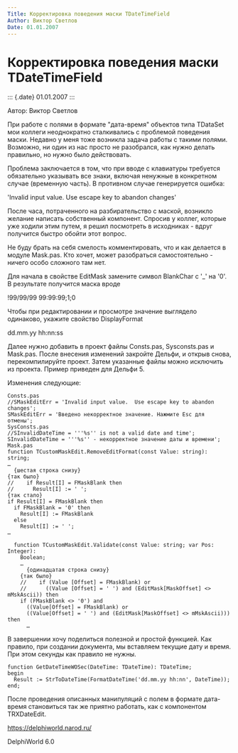 ```yaml
---
Title: Корректировка поведения маски TDateTimeField
Author: Виктор Светлов
Date: 01.01.2007
---
```



Корректировка поведения маски TDateTimeField
============================================

::: {.date}
01.01.2007
:::

Автор: Виктор Светлов

При работе с полями в формате "дата-время" объектов типа TDataSet мои
коллеги неоднократно сталкивались с проблемой поведения маски. Недавно у
меня тоже возникла задача работы с такими полями. Возможно, ни один из
нас просто не разобрался, как нужно делать правильно, но нужно было
действовать.

Проблема заключается в том, что при вводе с клавиатуры требуется
обязательно указывать все знаки, включая ненужные в конкретном случае
(временную часть). В противном случае генерируется ошибка:

\'Invalid input value.  Use escape key to abandon changes\'

После часа, потраченного на разбирательство с маской, возникло желание
написать собственный компонент. Спросив у коллег, которые уже ходили
этим путем, я решил посмотреть в исходниках - вдруг получится быстро
обойти этот вопрос.

Не буду брать на себя смелость комментировать, что и как делается в
модуле Mask.pas. Кто хочет, может разобраться самостоятельно - ничего
особо сложного там нет.

Для начала в свойстве EditMask замените символ BlankChar с \'\_\' на
\'0\'. В результате получится маска вроде

!99/99/99 99:99:99;1;0

Чтобы при редактировании и просмотре значение выглядело одинаково,
укажите свойство DisplayFormat

dd.mm.yy hh:nn:ss

Далее нужно добавить в проект файлы Consts.pas, Sysconsts.pas и
Mask.pas. После внесения изменений закройте Дельфи, и открыв снова,
перекомпилируйте проект. Затем указанные файлы можно исключить из
проекта. Пример приведен для Дельфи 5.

Изменения следующие:

    Consts.pas 
    //SMaskEditErr = 'Invalid input value.  Use escape key to abandon changes';
    SMaskEditErr = 'Введено некорректное значение. Нажмите Esc для отмены';
    SysConsts.pas 
    //SInvalidDateTime = '''%s'' is not a valid date and time';
    SInvalidDateTime = '''%s'' - некорректное значение даты и времени';
    Mask.pas 
    function TCustomMaskEdit.RemoveEditFormat(const Value: string): string;
    …
      {шестая строка снизу}
    {так было}
    //    if Result[I] = FMaskBlank then
    //      Result[I] := ' ';
    {так стало}
    if Result[I] = FMaskBlank then
      if FMaskBlank = '0' then
        Result[I] := FMaskBlank
      else
        Result[I] := ' ';
    …
     
      function TCustomMaskEdit.Validate(const Value: string; var Pos: Integer):
        Boolean;
        …
          {одинадцатая строка снизу}
        {так было}
        //    if (Value [Offset] = FMaskBlank) or
        //      ((Value [Offset] = ' ') and (EditMask[MaskOffset] <> mMskAscii)) then
        if (FMaskBlank <> '0') and
          ((Value[Offset] = FMaskBlank) or
          ((Value[Offset] = ' ') and (EditMask[MaskOffset] <> mMskAscii))) then
          …

В завершении хочу поделиться полезной и простой функцией. Как правило,
при создании документа, мы вставляем текущие дату и время. При этом
секунды как правило не нужны.

    function GetDateTimeWOSec(DateTime: TDateTime): TDateTime;
    begin
      Result := StrToDateTime(FormatDateTime('dd.mm.yy hh:nn', DateTime));
    end;

После проведения описанных манипуляций с полем в формате дата-время
становиться так же приятно работать, как с компонентом TRXDateEdit.

<https://delphiworld.narod.ru/>

DelphiWorld 6.0

 
